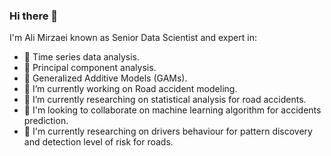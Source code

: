 ### Hi there 👋

I'm Ali Mirzaei known as Senior Data Scientist and expert in:


- 🔭 Time series data analysis.
- 🌱 Principal component analysis.
- 👯 Generalized Additive Models (GAMs).
- 🤔 I’m currently working on Road accident modeling.
- 🤔 I’m currently researching on statistical analysis for road accidents.
- 👯 I'm looking to collaborate on machine learning algorithm for accidents prediction.
- 🤔 I'm currently researching on drivers behaviour for pattern discovery and detection level of risk for roads.


